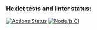 ### Hexlet tests and linter status:

[![Actions Status](https://github.com/Dend3lion/frontend-project-lvl2/workflows/hexlet-check/badge.svg)](https://github.com/Dend3lion/frontend-project-lvl2/actions)
[![Node.js CI](https://github.com/Dend3lion/frontend-project-lvl2/actions/workflows/node.js.yml/badge.svg)](https://github.com/Dend3lion/frontend-project-lvl2/actions/workflows/node.js.yml)